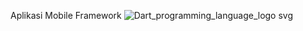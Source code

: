 Aplikasi Mobile Framework
![Dart_programming_language_logo svg](https://github.com/user-attachments/assets/866884fa-4b93-46cc-9c9e-3cc45e6dc23c)

